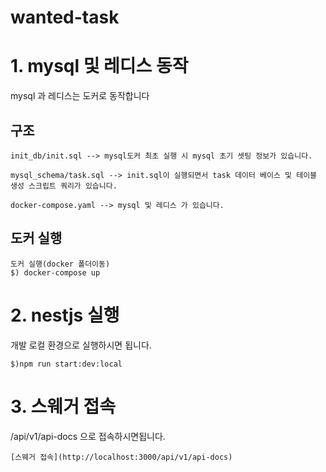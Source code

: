 # wanted-task

# 1. mysql 및 레디스 동작

mysql 과 레디스는 도커로 동작합니다

## 구조

```
init_db/init.sql --> mysql도커 최초 실행 시 mysql 초기 셋팅 정보가 있습니다.

mysql_schema/task.sql --> init.sql이 실행되면서 task 데이터 베이스 및 테이블 생성 스크립트 쿼리가 있습니다.

docker-compose.yaml --> mysql 및 레디스 가 있습니다.
```

## 도커 실행

```
도커 실행(docker 폴더이동)
$) docker-compose up
```

# 2. nestjs 실행

개발 로컬 환경으로 실행하시면 됩니다.

```
$)npm run start:dev:local
```

# 3. 스웨거 접속

/api/v1/api-docs 으로 접속하시면됩니다.

```
[스웨거 접속](http://localhost:3000/api/v1/api-docs)
```
